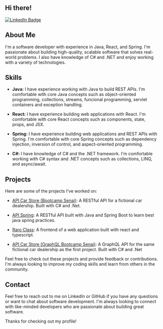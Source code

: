 
## Hi there! 

[![LinkedIn Badge](https://img.shields.io/badge/LinkedIn-Eduardo%20Borges%20Gonçalves-blue?logo=linkedin)](https://www.linkedin.com/in/eduardo-borges-goncalves/)

## About Me

I'm a software developer with experience in Java, React, and Spring. I'm passionate about building high-quality, scalable software that solves real-world problems. I also have knowledge of C# and .NET and enjoy working with a variety of technologies.

## Skills

- **Java:** I have experience working with Java to build REST APIs. I'm comfortable with core Java concepts such as object-oriented programming, collections, streams, funcional programming, servlet containers and exception handling.

- **React:** I have experience building web applications with React. I'm comfortable with core React concepts such as components, state, props, and JSX.

- **Spring:** I have experience building web applications and REST APIs with Spring. I'm comfortable with core Spring concepts such as dependency injection, inversion of control, and aspect-oriented programming.

- **C#:** I have knowledge of C# and the .NET framework. I'm comfortable working with C# syntax and .NET concepts such as collections, LINQ, and async/await.

## Projects

Here are some of the projects I've worked on:

- [API Car Store (Bootcamp Senai)](https://github.com/eduardo-borges-goncalves/API-Car-Store-Bootcamp-Senai): A RESTful API for a fictional car dealership. Built with C# and .Net.

- [API Spring](https://github.com/eduardo-borges-goncalves/api-spring): A RESTful API built with Java and Spring Boot to learn best java spring practices.

- [Raro Class](https://github.com/eduardo-borges-goncalves/Raro-Class): A frontend of a web application built with react and typescript.

- [API Car Store (GraphQL Bootcamp Senai)](https://github.com/eduardo-borges-goncalves/Api-Car-Store-GraphQL-Bootcamp-Senai): A GraphQL API for the same fictional car dealership as the first project. Built with C# and .Net

Feel free to check out these projects and provide feedback or contributions. I'm always looking to improve my coding skills and learn from others in the community.

## Contact

Feel free to reach out to me on LinkedIn or GitHub if you have any questions or want to chat about software development. I'm always looking to connect with like-minded developers who are passionate about building great software.

Thanks for checking out my profile!
